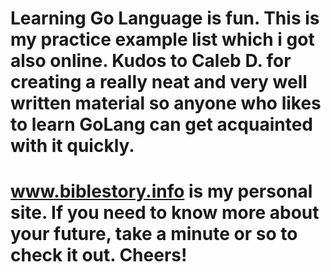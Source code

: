 # Learning Go Language is fun. This is my practice example list which i got also online. Kudos to Caleb D. for creating a really neat and very well written material so anyone who likes to learn GoLang can get acquainted with it quickly.
# www.biblestory.info is my personal site. If you need to know more about your future, take a minute or so to check it out. Cheers!
